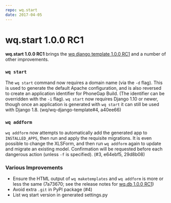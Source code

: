 ```yaml
---
repo: wq.start
date: 2017-04-05
---
```


# wq.start 1.0.0 RC1

**wq.start 1.0.0 RC1** brings the [wq django template 1.0.0 RC1] and a number of other improvements.

### `wq start`

The `wq start` command now requires a domain name (via the `-d` flag).  This is used to generate the default Apache configuration, and is also reversed to create an application identifier for PhoneGap Build.  (The identifier can be overridden with the `-i` flag).  `wq start` now requires Django 1.10 or newer, though once an application is generated with `wq start` it can still be used with Django 1.8. (wq/wq-django-template#4, a40ee66)

### `wq addform`

`wq addform` now attempts to automatically add the generated app to `INSTALLED_APPS`, then run and apply the requisite migrations.  It is even possible to change the XLSForm, and then run `wq addform` again to update and migrate an existing model.  Confirmation will be requested before each dangerous action (unless `-f` is specified). (#3, e64ebf5, 29d8b08)

### Various Improvements
 * Ensure the HTML output of `wq maketemplates` and `wq addform` is  more or less the same (7a73670; see the release notes for [wq.db 1.0.0 RC1])
 * Avoid extra `.git` in PyPI package (#4)
 * List wq start version in generated settings.py

[wq django template 1.0.0 RC1]: ./wq-django-template-1.0.0rc1.md
[wq.db 1.0.0 RC1]: ./wq.db-1.0.0rc1.md
